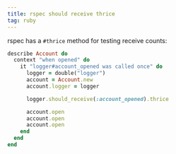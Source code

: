 ```yaml
---
title: rspec should receive thrice
tag: ruby
---
```


rspec has a `#thrice` method for testing receive counts:

```ruby
describe Account do
  context "when opened" do
    it "logger#account_opened was called once" do
      logger = double("logger")
      account = Account.new
      account.logger = logger

      logger.should_receive(:account_opened).thrice

      account.open
      account.open
      account.open
    end
  end
end
```
